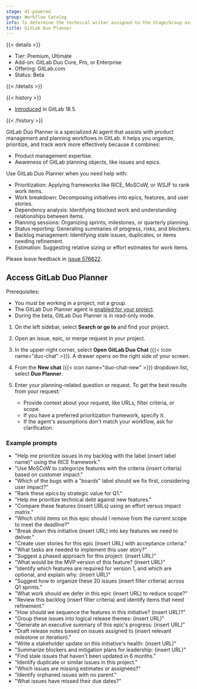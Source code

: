 ```yaml
---
stage: AI-powered
group: Workflow Catalog
info: To determine the technical writer assigned to the Stage/Group associated with this page, see https://handbook.gitlab.com/handbook/product/ux/technical-writing/#assignments
title: GitLab Duo Planner
---
```


{{< details >}}

- Tier: Premium, Ultimate
- Add-on: GitLab Duo Core, Pro, or Enterprise
- Offering: GitLab.com
- Status: Beta

{{< /details >}}

{{< history >}}

- [Introduced](https://gitlab.com/gitlab-org/gitlab/-/issues/576618) in GitLab 18.5.

{{< /history >}}

GitLab Duo Planner is a specialized AI agent that assists with product management
and planning workflows in GitLab. It helps you organize, prioritize, and track work more effectively
because it combines:

- Product management expertise.
- Awareness of GitLab planning objects, like issues and epics.

Use GitLab Duo Planner when you need help with:

- Prioritization: Applying frameworks like RICE, MoSCoW, or WSJF to rank work items.
- Work breakdown: Decomposing initiatives into epics, features, and user stories.
- Dependency analysis: Identifying blocked work and understanding relationships between items.
- Planning sessions: Organizing sprints, milestones, or quarterly planning.
- Status reporting: Generating summaries of progress, risks, and blockers.
- Backlog management: Identifying stale issues, duplicates, or items needing refinement.
- Estimation: Suggesting relative sizing or effort estimates for work items.

Please leave feedback in [issue 576622](https://gitlab.com/gitlab-org/gitlab/-/issues/576622).

## Access GitLab Duo Planner

Prerequisites:

- You must be working in a project, not a group.
- The GitLab Duo Planner agent is [enabled for your project](../../../duo_agent_platform/agents/_index.md#enable-an-agent).
- During the beta, GitLab Duo Planner is in read-only mode.

1. On the left sidebar, select **Search or go to** and find your project.
1. Open an issue, epic, or merge request in your project.
1. In the upper-right corner, select **Open GitLab Duo Chat** ({{< icon name="duo-chat" >}}).
   A drawer opens on the right side of your screen.
1. From the **New chat** ({{< icon name="duo-chat-new" >}}) dropdown list, select **Duo Planner**.
1. Enter your planning-related question or request. To get the best results from your request:

   - Provide context about your request, like URLs, filter criteria, or scope.
   - If you have a preferred prioritization framework, specify it.
   - If the agent's assumptions don't match your workflow, ask for clarification.

### Example prompts

- "Help me prioritize issues in my backlog with the label (insert label name)" using the RICE framework."
- "Use MoSCoW to categorize features with the criteria (insert criteria) based on customer impact."
- "Which of the bugs with a "boards" label should we fix first, considering user impact?"
- "Rank these epics by strategic value for Q1."
- "Help me prioritize technical debt against new features."
- "Compare these features (insert URLs) using an effort versus impact matrix."
- "Which child items on this epic should I remove from the current scope to meet the deadline?"
- "Break down this initiative (insert URL) into key features we need to deliver."
- "Create user stories for this epic (insert URL) with acceptance criteria."
- "What tasks are needed to implement this user story?"
- "Suggest a phased approach for this project: (insert URL)"
- "What would be the MVP version of this feature? (insert URL)"
- "Identify which features are required for version 1, and which are optional, and explain why: (insert URL)"
- "Suggest how to organize these 20 issues (insert filter criteria) across Q1 sprints."
- "What work should we defer in this epic (insert URL) to reduce scope?"
- "Review this backlog (insert filter criteria) and identify items that need refinement."
- "How should we sequence the features in this initiative? (insert URL)?"
- "Group these issues into logical release themes: (insert URL)"
- "Generate an executive summary of this epic's progress: (insert URL)"
- "Draft release notes based on issues assigned to (insert relevant milestone or iteration)."
- "Write a stakeholder update on this initiative's health: (insert URL)"
- "Summarize blockers and mitigation plans for leadership: (insert URL)"
- "Find stale issues that haven't been updated in 6 months."
- "Identify duplicate or similar issues in this project."
- "Which issues are missing estimates or assignees?"
- "Identify orphaned issues with no parent."
- "What issues have missed their due dates?"
